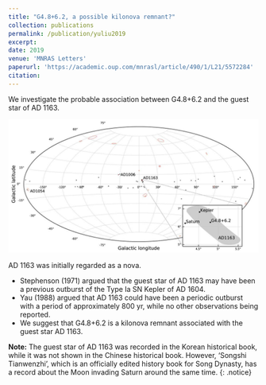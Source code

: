 ```yaml
---
title: "G4.8+6.2, a possible kilonova remnant?"
collection: publications
permalink: /publication/yuliu2019
excerpt: 
date: 2019
venue: 'MNRAS Letters'
paperurl: 'https://academic.oup.com/mnrasl/article/490/1/L21/5572284'
citation: 
---
```


We investigate the probable association between G4.8+6.2 and the guest star of AD 1163.

![guest star](AD1163.png)

AD 1163 was initially regarded as a nova. 

* Stephenson (1971) argued that the guest star of AD 1163 may have been a previous outburst of the Type Ia SN Kepler of AD 1604. 
* Yau (1988) argued that AD 1163 could have been a periodic outburst with a period of approximately 800 yr, while no other observations being reported. 
* We suggest that G4.8+6.2 is a kilonova remnant associated with the guest star AD 1163.

**Note:** The guest star of AD 1163 was recorded in the Korean historical book, while it was not shown in the Chinese historical book. However, ‘Songshi Tianwenzhi’, which is an officially edited history book for Song Dynasty, has a record about the Moon invading Saturn around the same time.
{: .notice}